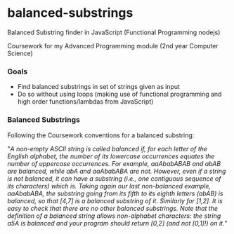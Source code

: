 # balanced-substrings
Balanced Substring finder in JavaScript (Functional Programming nodejs)

Coursework for my Advanced Programming module (2nd year Computer Science)

### Goals
- Find balanced substrings in set of strings given as input
- Do so without using loops (making use of functional programming and high order functions/lambdas from JavaScript)

### Balanced Substrings
Following the Coursework conventions for a balanced substring:

"_A non-empty ASCII string is called balanced if, for each letter of the English alphabet,
the number of its lowercase occurrences equates the number of uppercase
occurrences. For example, aaAbabABAB and abAB are balanced, while abA and
aaAbabABA are not. However, even if a string is not balanced, it can have a
substring (i.e., one contiguous sequence of its characters) which is. Taking again our
last non-balanced example, aaAbabABA, the substring going from its fifth to its
eighth letters (abAB) is balanced, so that [4,7] is a balanced substring of it.
Similarly for [1,2]. It is easy to check that there are no other balanced substrings.
Note that the definition of a balanced string allows non-alphabet characters: the
string a5A is balanced and your program should return [0,2] (and not [0,1]!) on it._"


